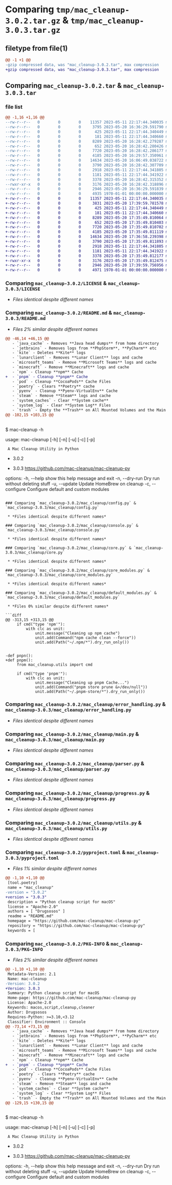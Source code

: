 # Comparing `tmp/mac_cleanup-3.0.2.tar.gz` & `tmp/mac_cleanup-3.0.3.tar.gz`

## filetype from file(1)

```diff
@@ -1 +1 @@
-gzip compressed data, was "mac_cleanup-3.0.2.tar", max compression
+gzip compressed data, was "mac_cleanup-3.0.3.tar", max compression
```

## Comparing `mac_cleanup-3.0.2.tar` & `mac_cleanup-3.0.3.tar`

### file list

```diff
@@ -1,16 +1,16 @@
--rw-r--r--   0        0        0    11357 2023-05-11 22:17:44.340035 mac_cleanup-3.0.2/LICENSE
--rw-r--r--   0        0        0     3795 2023-05-20 16:36:29.591790 mac_cleanup-3.0.2/README.md
--rw-r--r--   0        0        0      425 2023-05-11 22:17:44.340449 mac_cleanup-3.0.2/mac_cleanup/__init__.py
--rw-r--r--   0        0        0      181 2023-05-11 22:17:44.340660 mac_cleanup-3.0.2/mac_cleanup/__version__.py
--rw-r--r--   0        0        0     8289 2023-05-20 16:28:42.279287 mac_cleanup-3.0.2/mac_cleanup/config.py
--rw-r--r--   0        0        0      652 2023-05-20 16:28:42.280426 mac_cleanup-3.0.2/mac_cleanup/console.py
--rw-r--r--   0        0        0     7720 2023-05-20 16:28:42.286177 mac_cleanup-3.0.2/mac_cleanup/core.py
--rw-r--r--   0        0        0     4185 2023-05-20 16:29:57.350961 mac_cleanup-3.0.2/mac_cleanup/core_modules.py
--rw-r--r--   0        0        0    14634 2023-05-20 16:06:49.038722 mac_cleanup-3.0.2/mac_cleanup/default_modules.py
--rw-r--r--   0        0        0     3790 2023-05-20 16:28:42.307709 mac_cleanup-3.0.2/mac_cleanup/error_handling.py
--rw-r--r--   0        0        0     2918 2023-05-11 22:17:44.341805 mac_cleanup-3.0.2/mac_cleanup/main.py
--rw-r--r--   0        0        0     1181 2023-05-11 22:17:44.341922 mac_cleanup-3.0.2/mac_cleanup/parser.py
--rw-r--r--   0        0        0     3378 2023-05-20 16:28:42.315352 mac_cleanup-3.0.2/mac_cleanup/progress.py
--rwxr-xr-x   0        0        0     3176 2023-05-20 16:28:42.318896 mac_cleanup-3.0.2/mac_cleanup/utils.py
--rw-r--r--   0        0        0     2946 2023-05-20 16:36:29.591839 mac_cleanup-3.0.2/pyproject.toml
--rw-r--r--   0        0        0     4935 1970-01-01 00:00:00.000000 mac_cleanup-3.0.2/PKG-INFO
+-rw-r--r--   0        0        0    11357 2023-05-11 22:17:44.340035 mac_cleanup-3.0.3/LICENSE
+-rw-r--r--   0        0        0     3831 2023-05-20 17:39:59.781578 mac_cleanup-3.0.3/README.md
+-rw-r--r--   0        0        0      425 2023-05-11 22:17:44.340449 mac_cleanup-3.0.3/mac_cleanup/__init__.py
+-rw-r--r--   0        0        0      181 2023-05-11 22:17:44.340660 mac_cleanup-3.0.3/mac_cleanup/__version__.py
+-rw-r--r--   0        0        0     8289 2023-05-20 17:35:49.810064 mac_cleanup-3.0.3/mac_cleanup/config.py
+-rw-r--r--   0        0        0      652 2023-05-20 17:35:49.810403 mac_cleanup-3.0.3/mac_cleanup/console.py
+-rw-r--r--   0        0        0     7720 2023-05-20 17:35:49.810702 mac_cleanup-3.0.3/mac_cleanup/core.py
+-rw-r--r--   0        0        0     4185 2023-05-20 17:35:49.811119 mac_cleanup-3.0.3/mac_cleanup/core_modules.py
+-rw-r--r--   0        0        0    14634 2023-05-20 17:36:58.239398 mac_cleanup-3.0.3/mac_cleanup/default_modules.py
+-rw-r--r--   0        0        0     3790 2023-05-20 17:35:49.811893 mac_cleanup-3.0.3/mac_cleanup/error_handling.py
+-rw-r--r--   0        0        0     2918 2023-05-11 22:17:44.341805 mac_cleanup-3.0.3/mac_cleanup/main.py
+-rw-r--r--   0        0        0     1181 2023-05-11 22:17:44.341922 mac_cleanup-3.0.3/mac_cleanup/parser.py
+-rw-r--r--   0        0        0     3378 2023-05-20 17:35:49.812177 mac_cleanup-3.0.3/mac_cleanup/progress.py
+-rwxr-xr-x   0        0        0     3176 2023-05-20 17:35:49.812475 mac_cleanup-3.0.3/mac_cleanup/utils.py
+-rw-r--r--   0        0        0     2946 2023-05-20 17:39:59.756956 mac_cleanup-3.0.3/pyproject.toml
+-rw-r--r--   0        0        0     4971 1970-01-01 00:00:00.000000 mac_cleanup-3.0.3/PKG-INFO
```

### Comparing `mac_cleanup-3.0.2/LICENSE` & `mac_cleanup-3.0.3/LICENSE`

 * *Files identical despite different names*

### Comparing `mac_cleanup-3.0.2/README.md` & `mac_cleanup-3.0.3/README.md`

 * *Files 2% similar despite different names*

```diff
@@ -46,14 +46,15 @@
   - `java_cache` - Removes **Java head dumps** from home directory
   - `jetbrains` - Removes logs from **PhpStorm**, **PyCharm** etc
   - `kite` - Deletes **Kite** logs
   - `lunarclient` - Removes **Lunar Client** logs and cache
   - `microsoft_teams` - Remove **Microsoft Teams** logs and cache
   - `minecraft` - Remove **Minecraft** logs and cache
   - `npm` - Cleanup **npm** Cache
+  - `pnpm` - Cleanup **pnpm** Cache
   - `pod` - Cleanup **CocoaPods** Cache Files
   - `poetry` - Clears **Poetry** cache
   - `pyenv` - Cleanup **Pyenv-VirtualEnv** Cache
   - `steam` - Remove **Steam** logs and cache
   - `system_caches` - Clear **System cache**
   - `system_log` - Clear **System Log** Files
   - `trash` - Empty the **Trash** on All Mounted Volumes and the Main HDD
@@ -102,15 +103,15 @@
 
 ```
 $ mac-cleanup -h
 
 usage: mac-cleanup [-h] [-n] [-u] [-c] [-p]
 
     A Mac Cleanup Utility in Python
-    3.0.2
+    3.0.3
     https://github.com/mac-cleanup/mac-cleanup-py    
 
 options:
   -h, --help         show this help message and exit
   -n, --dry-run      Dry run without deleting stuff
   -u, --update       Update HomeBrew on cleanup
   -c, --configure    Configure default and custom modules
```

### Comparing `mac_cleanup-3.0.2/mac_cleanup/config.py` & `mac_cleanup-3.0.3/mac_cleanup/config.py`

 * *Files identical despite different names*

### Comparing `mac_cleanup-3.0.2/mac_cleanup/console.py` & `mac_cleanup-3.0.3/mac_cleanup/console.py`

 * *Files identical despite different names*

### Comparing `mac_cleanup-3.0.2/mac_cleanup/core.py` & `mac_cleanup-3.0.3/mac_cleanup/core.py`

 * *Files identical despite different names*

### Comparing `mac_cleanup-3.0.2/mac_cleanup/core_modules.py` & `mac_cleanup-3.0.3/mac_cleanup/core_modules.py`

 * *Files identical despite different names*

### Comparing `mac_cleanup-3.0.2/mac_cleanup/default_modules.py` & `mac_cleanup-3.0.3/mac_cleanup/default_modules.py`

 * *Files 0% similar despite different names*

```diff
@@ -313,15 +313,15 @@
     if cmd("type 'npm'"):
         with clc as unit:
             unit.message("Cleaning up npm cache")
             unit.add(Command("npm cache clean --force"))
             unit.add(Path("~/.npm/*").dry_run_only())
 
 
-def pnpn():
+def pnpm():
     from mac_cleanup.utils import cmd
 
     if cmd("type 'pnpm'"):
         with clc as unit:
             unit.message("Cleaning up pnpm Cache...")
             unit.add(Command("pnpm store prune &>/dev/null"))
             unit.add(Path("~/.pnpm-store/*").dry_run_only())
```

### Comparing `mac_cleanup-3.0.2/mac_cleanup/error_handling.py` & `mac_cleanup-3.0.3/mac_cleanup/error_handling.py`

 * *Files identical despite different names*

### Comparing `mac_cleanup-3.0.2/mac_cleanup/main.py` & `mac_cleanup-3.0.3/mac_cleanup/main.py`

 * *Files identical despite different names*

### Comparing `mac_cleanup-3.0.2/mac_cleanup/parser.py` & `mac_cleanup-3.0.3/mac_cleanup/parser.py`

 * *Files identical despite different names*

### Comparing `mac_cleanup-3.0.2/mac_cleanup/progress.py` & `mac_cleanup-3.0.3/mac_cleanup/progress.py`

 * *Files identical despite different names*

### Comparing `mac_cleanup-3.0.2/mac_cleanup/utils.py` & `mac_cleanup-3.0.3/mac_cleanup/utils.py`

 * *Files identical despite different names*

### Comparing `mac_cleanup-3.0.2/pyproject.toml` & `mac_cleanup-3.0.3/pyproject.toml`

 * *Files 1% similar despite different names*

```diff
@@ -1,10 +1,10 @@
 [tool.poetry]
 name = "mac_cleanup"
-version = "3.0.2"
+version = "3.0.3"
 description = "Python cleanup script for macOS"
 license = "Apache-2.0"
 authors = [ "Drugsosos" ]
 readme = "README.md"
 homepage = "https://github.com/mac-cleanup/mac-cleanup-py"
 repository = "https://github.com/mac-cleanup/mac-cleanup-py"
 keywords = [
```

### Comparing `mac_cleanup-3.0.2/PKG-INFO` & `mac_cleanup-3.0.3/PKG-INFO`

 * *Files 2% similar despite different names*

```diff
@@ -1,10 +1,10 @@
 Metadata-Version: 2.1
 Name: mac-cleanup
-Version: 3.0.2
+Version: 3.0.3
 Summary: Python cleanup script for macOS
 Home-page: https://github.com/mac-cleanup/mac-cleanup-py
 License: Apache-2.0
 Keywords: macos,script,cleanup,cleaner
 Author: Drugsosos
 Requires-Python: >=3.10,<3.12
 Classifier: Environment :: Console
@@ -73,14 +73,15 @@
   - `java_cache` - Removes **Java head dumps** from home directory
   - `jetbrains` - Removes logs from **PhpStorm**, **PyCharm** etc
   - `kite` - Deletes **Kite** logs
   - `lunarclient` - Removes **Lunar Client** logs and cache
   - `microsoft_teams` - Remove **Microsoft Teams** logs and cache
   - `minecraft` - Remove **Minecraft** logs and cache
   - `npm` - Cleanup **npm** Cache
+  - `pnpm` - Cleanup **pnpm** Cache
   - `pod` - Cleanup **CocoaPods** Cache Files
   - `poetry` - Clears **Poetry** cache
   - `pyenv` - Cleanup **Pyenv-VirtualEnv** Cache
   - `steam` - Remove **Steam** logs and cache
   - `system_caches` - Clear **System cache**
   - `system_log` - Clear **System Log** Files
   - `trash` - Empty the **Trash** on All Mounted Volumes and the Main HDD
@@ -129,15 +130,15 @@
 
 ```
 $ mac-cleanup -h
 
 usage: mac-cleanup [-h] [-n] [-u] [-c] [-p]
 
     A Mac Cleanup Utility in Python
-    3.0.2
+    3.0.3
     https://github.com/mac-cleanup/mac-cleanup-py    
 
 options:
   -h, --help         show this help message and exit
   -n, --dry-run      Dry run without deleting stuff
   -u, --update       Update HomeBrew on cleanup
   -c, --configure    Configure default and custom modules
```


